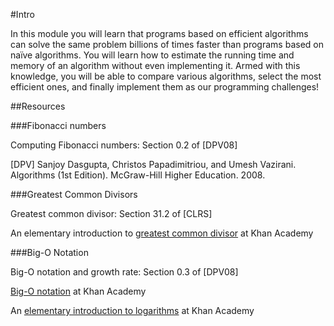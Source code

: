#Intro

In this module you will learn that programs based on efficient algorithms can solve the same problem billions of times faster than programs based on naïve algorithms. You will learn how to estimate the running time and memory of an algorithm without even implementing it. Armed with this knowledge, you will be able to compare various algorithms, select the most efficient ones, and finally implement them as our programming challenges!

##Resources

###Fibonacci numbers

Computing Fibonacci numbers: Section 0.2 of [DPV08]

[DPV] Sanjoy Dasgupta, Christos Papadimitriou, and Umesh Vazirani. Algorithms (1st Edition). McGraw-Hill Higher Education. 2008.

###Greatest Common Divisors

Greatest common divisor: Section 31.2 of [CLRS]

An elementary introduction to [greatest common divisor](http://https://www.khanacademy.org/math/pre-algebra/factors-multiples/greatest_common_divisor/v/greatest-common-divisor-factor-exercise) at Khan Academy

###Big-O Notation

Big-O notation and growth rate: Section 0.3 of [DPV08]

[Big-O notation](https://www.khanacademy.org/computing/computer-science/algorithms/asymptotic-notation/a/asymptotic-notation) at Khan Academy

An [elementary introduction to logarithms](https://www.khanacademy.org/math/algebra2/exponential-and-logarithmic-functions/introduction-to-logarithms/a/intro-to-logarithms) at Khan Academy
